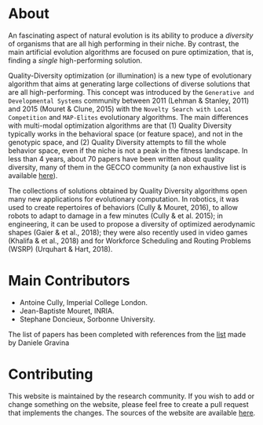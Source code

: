 # About
An fascinating aspect of natural evolution is its ability to produce a *diversity* of organisms that are all high performing in their niche. By contrast, the main artificial evolution algorithms are focused on pure optimization, that is, finding a *single* high-performing solution. 

Quality-Diversity optimization (or illumination) is a new type of evolutionary algorithm that aims at generating large collections of diverse solutions that are all high-performing. This concept was introduced by the ``Generative and Developmental Systems`` community between 2011 (Lehman & Stanley, 2011) and 2015 (Mouret & Clune, 2015) with the ``Novelty Search with Local Competition`` and ``MAP-Elites`` evolutionary algorithms. The main differences with multi-modal optimization algorithms are that (1) Quality Diversity typically works in the behavioral space (or feature space), and not in the genotypic space, and (2) Quality Diversity attempts to fill the whole behavior space, even if the niche is not a peak in the fitness landscape. In less than 4 years, about 70 papers have been written about quality diversity, many of them in the GECCO community (a non exhaustive list is available [here](/papers)).

The collections of solutions obtained by Quality Diversity algorithms open many new applications for evolutionary computation. In robotics, it was used to create repertoires of behaviors (Cully & Mouret, 2016), to allow robots to adapt to damage in a few minutes (Cully & et al. 2015); in engineering, it can be used to propose a diversity of optimized aerodynamic shapes (Gaier & et al., 2018); they were also recently used in video games (Khalifa & et al., 2018) and for Workforce Scheduling and Routing Problems (WSRP) (Urquhart & Hart, 2018).

# Main Contributors
- Antoine Cully, Imperial College London.
- Jean-Baptiste Mouret, INRIA.
- Stephane Doncieux, Sorbonne University. 

The list of papers has been completed with references from the [list](https://github.com/DanieleGravina/divergence-and-quality-diversity) made by Daniele Gravina

# Contributing

This website is maintained by the research community. If you wish to add or change something on the website, please feel free to create a pull request that implements the changes.
The sources of the website are available [here](https://github.com/quality-diversity/quality-diversity.github.io).

